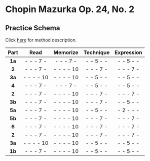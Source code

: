 Chopin Mazurka Op. 24, No. 2
============================

Practice Schema
---------------

Click [here](/methods/practice-schema.md) for method description.

|  Part   |   Read    | Memorize  | Technique |Expression |
|:-------:|:---------:|:---------:|:---------:|:---------:|
| __1a__  | - - - 7 - | - - - 7 - | - - 5 - - | - - 5 - - |
| __2__   | - - - 7 - | - - - - 10| - - - 7 - | - - - 7 - |
| __3a__  | - - - - 10| - - - - 10| - - 5 - - | - - 5 - - |
| __4__   | - - - 7 - | - - - 7 - | - - 5 - - | - - 5 - - |
| __2__   | - - - 7 - | - - - - 10| - - - 7 - | - - - 7 - |
| __3b__  | - - - 7 - | - - - - 10| - - - 7 - | - - 5 - - |
| __5a__  | - - - 7 - | - - - - 10| - - 5 - - | - 2 - - - |
| __5b__  | - - - 7 - | - - - - 10| - - - 7 - | - - - 7 - |
| __6__   | - - - 7 - | - - - - 10| - - - 7 - | - - - 7 - |
| __2__   | - - - 7 - | - - - - 10| - - - 7 - | - - - 7 - |
| __3a__  | - - - - 10| - - - - 10| - - 5 - - | - - 5 - - |
| __1b__  | - - - 7 - | - - - - 10| - - 5 - - | - - 5 - - |